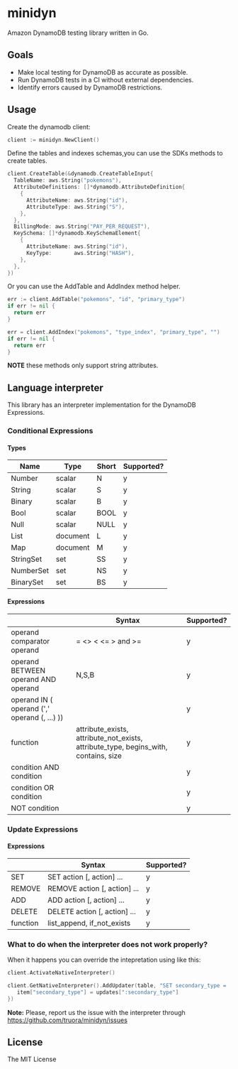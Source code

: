# minidyn

Amazon DynamoDB testing library written in Go.

## Goals

* Make local testing for DynamoDB as accurate as possible.
* Run DynamoDB tests in a CI without external dependencies.
* Identify errors caused by DynamoDB restrictions.

## Usage

Create the dynamodb client:

```go
client := minidyn.NewClient()
```

Define the tables and indexes schemas,you can use the SDKs methods to create tables.

```go
client.CreateTable(&dynamodb.CreateTableInput{
  TableName: aws.String("pokemons"),
  AttributeDefinitions: []*dynamodb.AttributeDefinition{
    {
      AttributeName: aws.String("id"),
      AttributeType: aws.String("S"),
    },
  },
  BillingMode: aws.String("PAY_PER_REQUEST"),
  KeySchema: []*dynamodb.KeySchemaElement{
    {
      AttributeName: aws.String("id"),
      KeyType:       aws.String("HASH"),
    },
  },
})
```

Or you can use the AddTable and AddIndex method helper.

```go
err := client.AddTable("pokemons", "id", "primary_type")
if err != nil {
  return err
}

err = client.AddIndex("pokemons", "type_index", "primary_type", "")
if err != nil {
  return err
}
```

**NOTE** these methods only support string attributes.

## Language interpreter

This library has an interpreter implementation for the DynamoDB Expressions.

### Conditional Expressions

#### Types

| Name      | Type     | Short | Supported? |
|-----------|----------|-------|-----------|
| Number    | scalar   | N     | y         |
| String    | scalar   | S     | y         |
| Binary    | scalar   | B     | y         |
| Bool      | scalar   | BOOL  | y         |
| Null      | scalar   | NULL  | y         |
| List      | document | L     | y         |
| Map       | document | M     | y         |
| StringSet | set      | SS    | y         |
| NumberSet | set      | NS    | y         |
| BinarySet | set      | BS    | y         |

#### Expressions

|                                              |Syntax                                                                               | Supported? |
|----------------------------------------------|-------------------------------------------------------------------------------------|------------|
| operand comparator operand                   | = <> < <= > and >=                                                                  | y          |
| operand BETWEEN operand AND operand          | N,S,B                                                                               | y          |
| operand IN ( operand (',' operand (, ...) )) |                                                                                     | y          |
| function                                     | attribute_exists, attribute_not_exists, attribute_type, begins_with, contains, size | y          |
| condition AND condition                      |                                                                                     | y          |
| condition OR condition                       |                                                                                     | y          |
| NOT condition                                |                                                                                     | y          |

### Update Expressions

#### Expressions

|          | Syntax                       | Supported? |
|----------|------------------------------|------------|
| SET      | SET action [, action] ...    | y          |
| REMOVE   | REMOVE action [, action] ... | y          |
| ADD      | ADD action [, action] ...    | y          |
| DELETE   | DELETE action [, action] ... | y          |
| function | list_append, if_not_exists   | y          |

### What to do when the interpreter does not work properly?

When it happens you can override the intepretation using like this:

```go
client.ActivateNativeInterpreter()

client.GetNativeInterpreter().AddUpdater(table, "SET secondary_type = :secondary_type", func(item map[string]*dynamodb.AttributeValue, updates map[string]*dynamodb.AttributeValue) {
   item["secondary_type"] = updates[":secondary_type"]
})
```

**Note:** Please, report us the issue with the interpreter through https://github.com/truora/minidyn/issues

## License

The MIT License
